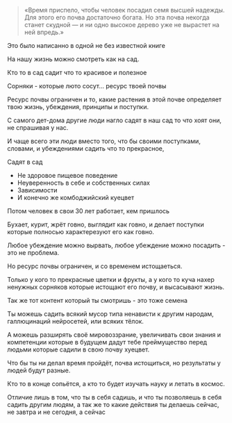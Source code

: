 > «Время приспело, чтобы человек посадил семя высшей надежды. Для этого его почва достаточно богата. Но эта почва некогда станет скудной — и ни одно высокое дерево уже не вырастет на ней впредь.»

Это было написанно в одной не без известной книге

На нашу жизнь можно смотреть как на сад.

Кто то в сад садит что то красивое и полезное

Сорняки - которые люто сосут... ресурс твоей почвы

Ресурс почвы ограничен и то, какие растения в этой почве определяет твою жизнь, убеждения, принципы и поступки.

С самого дет-дома другие люди нагло садят в наш сад то что хоят они, не спрашивая у нас.

И чаще всего эти люди вместо того, что бы своими поступками, словами, и убеждениями садить что то прекрасное,

Садят в сад 
- Не здоровое пищевое поведение
- Неуверенность в себе и собственных силах
- Зависимости
- И конечно же комбоджийский куецвет

Потом человек в свои 30 лет работает, кем пришлось

Бухает, курит, жрёт говно, выглядит как говно, и делает поступки которые полносью характерезуют его как говно.

Любое убеждение можно вырвать, любое убеждение можно посадить - это не проблема.

Но ресурс почвы ограничен, и со временем истощаеться.

Только у кого то прекрасные цветки и фрукты, а у кого то куча нахер ненужных сорняков которые истощают его почву, и высасывают жизнь.

Так же тот контент который ты смотришь - это тоже семена

Ты можешь садить всякий мусор типа ненависти к другим народам, галлюцинаций нейросетей, или всяких тёлок.

А можешь разширять своё мировоззрание, увеличивать свои знания и компетенции которые в будущем дадут тебе преймущество перед людьми которые садили в свою почву хуецвет.

Что бы ты ни делал время пройдёт, почва истощиться, но результаты у людей будут разные. 

Кто то в конце сопьётся, а кто то будет изучать науку и летать в космос.

Отличие лишь в том, что ты в себя садишь, и что ты позволяешь в себя садить другим людям, а так же то какие действия ты делаешь сейчас, не завтра и не сегодня, а сейчас
